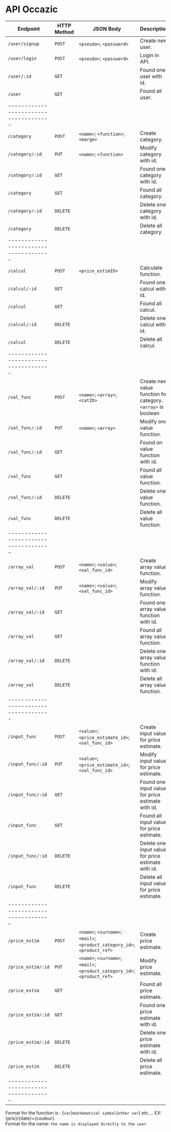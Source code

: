 # API Occazic 

Endpoint | HTTP Method | JSON Body                                                                 | Description
-------- | ----------- |---------------------------------------------------------------------------| -----------
`/user/signup` | `POST` | `<pseudo>`; `<password>`                                                  | Create new user.
`/user/login` | `POST` | `<pseudo>`; `<password>`                                                  | Login in API.
`/user/:id` | `GET` |                                                                           | Found one user with id.
`/user` | `GET` |                                                                           | Found all user.
| -------------------------------------
`/category` | `POST` | `<name>`; `<function>`; `<marge>`                                         | Create category.
`/category/:id` | `PUT` | `<name>`; `<function>`                                                    | Modify category with id.
`/category/:id` | `GET` |                                                                           | Found one category with id.
`/category` | `GET` |                                                                           | Found all category.
`/category/:id` | `DELETE` |                                                                           | Delete one category with id.
`/category` | `DELETE` |                                                                           | Delete all category.
| ------------------------------------- |
`/calcul` | `POST` | `<price_estimID>`                                                         | Calculate function.
`/calcul/:id` | `GET` |                                                                           | Found one calcul with id.
`/calcul` | `GET` |                                                                           | Found all calcul.
`/calcul/:id` | `DELETE` |                                                                           | Delete one calcul with id.
`/calcul` | `DELETE` |                                                                           | Delete all calcul.
| ------------------------------------- |
`/val_func` | `POST` | `<name>`; `<array>`; `<catID>`                                            | Create new value function for category. `<array>` is boolean
`/val_func/:id` | `PUT` | `<name>`; `<array>`                                                       | Modify one value function.
`/val_func/:id` | `GET` |                                                                           | Found on value function with id.
`/val_func` | `GET` |                                                                           | Found all value function.
`/val_func/:id` | `DELETE` |                                                                           | Delete one value function.
`/val_func` | `DELETE` |                                                                           | Delete all value function.
| ------------------------------------- |
`/array_val` | `POST` | `<name>`; `<value>`; `<val_func_id>`                                      | Create array value function.
`/array_val/:id` | `PUT` | `<name>`; `<value>`; `<val_func_id>`                                      | Modify array value function.
`/array_val/:id` | `GET` |                                                                           | Found one array value function with id.
`/array_val` | `GET` |                                                                           | Found all array value function.
`/array_val/:id` | `DELETE` |                                                                           | Delete one array value function with id.
`/array_val` | `DELETE` |                                                                           | Delete all array value function.
| ------------------------------------- |
`/input_func` | `POST` | `<value>`; `<price_estimate_id>`; `<val_func_id>`                         | Create input value for price estimate.
`/input_func/:id` | `PUT` | `<value>`; `<price_estimate_id>`; `<val_func_id>`                         | Modify input value for price estimate.
`/input_func/:id` | `GET` |                                                                           | Found one input value for price estimate with id.
`/input_func` | `GET` |                                                                           | Found all input value for price estimate.
`/input_func/:id` | `DELETE` |                                                                           | Delete one input value for price estimate with id.
`/input_func` | `DELETE` |                                                                           | Delete all input value for price estimate.
| ------------------------------------- |
`/price_estim` | `POST` | `<name>`; `<surname>`; `<mail>`; `<product_category_id>`; `<product_ref>` | Create price estimate.
`/price_estim/:id` | `PUT` | `<name>`; `<surname>`; `<mail>`; `<product_category_id>`; `<product_ref>` | Modify price estimate.
`/price_estim` | `GET` |                                                                           | Found all price estimate.
`/price_estim/:id` | `GET` |                                                                           | Found one price estimate with id.
`/price_estim/:id` | `DELETE` |                                                                           | Delete one price estimate with id.
`/price_estim` | `DELETE` |                                                                           | Delete all price estimate.
| ------------------------------------- |


Format for the function is : {`var`}`mathematical symbol`{`other var`} etc.... EX: {prix}/{date}+{couleur}.     
Format for the name: `the name is displayed directly to the user`.

